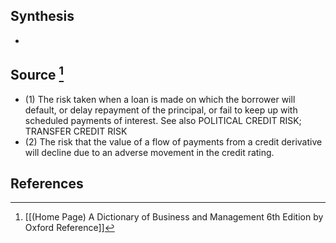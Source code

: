 ## Synthesis
- 
## Source [^1]
- (1) The risk taken when a loan is made on which the borrower will default, or delay repayment of the principal, or fail to keep up with scheduled payments of interest. See also POLITICAL CREDIT RISK; TRANSFER CREDIT RISK 
- (2) The risk that the value of a flow of payments from a credit derivative will decline due to an adverse movement in the credit rating.
## References

[^1]: [[(Home Page) A Dictionary of Business and Management 6th Edition by Oxford Reference]]